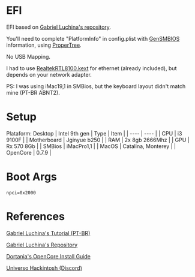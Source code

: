 # EFI 
EFI based on [Gabriel Luchina's repository](https://github.com/luchina-gabriel/BASE-EFI-INTEL-DESKTOP-9THGEN-COFFEE-LAKE-REFRESH).  

You'll need to complete "PlatformInfo" in config.plist with [GenSMBIOS](https://github.com/corpnewt/GenSMBIOS) information, using [ProperTree](https://github.com/corpnewt/ProperTree).

No USB Mapping.

I had to use [RealtekRTL8100.kext](https://www.insanelymac.com/forum/files/file/259-realtekrtl8100-binary/) for ethernet (already included), but depends on your network adapter.

PS: I was using iMac19,1 in SMBios, but the keyboard layout didn't match mine (PT-BR ABNT2).

# Setup

Plataform: Desktop | Intel 9th gen 
| Type | Item |
| ---- | ---- |
| CPU | i3 9100F |
| Motherboard | Jginyue b250 |
| RAM | 2x 8gb 2666Mhz |
| GPU | Rx 570 8Gb |
| SMBios | iMacPro1,1 |
| MacOS | Catalina, Monterey |
| OpenCore | 0.7.9 |

# Boot Args
`npci=0x2000`

# References
[Gabriel Luchina's Tutorial (PT-BR)](https://youtu.be/PlKEHa0zeSk)

[Gabriel Luchina's Repository](https://github.com/luchina-gabriel)

[Dortania's OpenCore Install Guide](https://dortania.github.io/OpenCore-Install-Guide/)

[Universo Hackintosh (Discord)](https://discord.com/channels/887798875069505587/927544946553147433)
